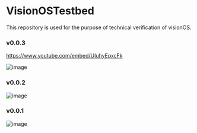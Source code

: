 # VisionOSTestbed
This repository is used for the purpose of technical verification of visionOS.

### v0.0.3
https://www.youtube.com/embed/UIuhyEpxcFk

![image](https://github.com/tichise/VisionOSTestbed/assets/43707/8b79c4e2-b705-45c1-89b9-6bc8068decb9)

### v0.0.2 
![image](https://github.com/tichise/VisionOSTestbed/assets/43707/59ae83e2-021b-43b9-a8e7-ec213bfae041)

### v0.0.1
![image](https://github.com/tichise/VisionOSTestbed/assets/43707/6925ede2-ddab-43a2-b36c-9017a2be5cb5)
